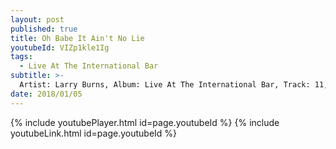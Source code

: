 ```yaml
---
layout: post
published: true
title: Oh Babe It Ain't No Lie
youtubeId: VIZp1kle1Ig
tags:
  - Live At The International Bar
subtitle: >-
  Artist: Larry Burns, Album: Live At The International Bar, Track: 11, Title: Oh Babe It Ain't No Lie.
date: 2018/01/05
---
```

{% include youtubePlayer.html id=page.youtubeId %}
{% include youtubeLink.html id=page.youtubeId %}